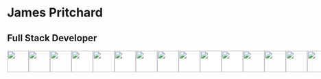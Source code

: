 <h1>James Pritchard</h1>
<h2>Full Stack Developer</h2>
<div style="display:flex">
    <img width="50px" src="https://cdn.jsdelivr.net/gh/devicons/devicon/icons/html5/html5-original.svg" />
    <img width="50px" src="https://cdn.jsdelivr.net/gh/devicons/devicon/icons/css3/css3-original.svg" />
    <img width="50px" src="https://cdn.jsdelivr.net/gh/devicons/devicon/icons/javascript/javascript-original.svg" />
    <img width="50px" style="background:#ffffff" src="https://cdn.jsdelivr.net/gh/devicons/devicon/icons/jquery/jquery-original-wordmark.svg" />
    <img width="50px" src="https://cdn.jsdelivr.net/gh/devicons/devicon/icons/nodejs/nodejs-original.svg" />
    <img width="50px" style="background:#ffffff" src="https://cdn.jsdelivr.net/gh/devicons/devicon/icons/express/express-original.svg" />
    <img width="50px" src="https://cdn.jsdelivr.net/gh/devicons/devicon/icons/mongodb/mongodb-original.svg" />
    <img width="50px" src="https://cdn.jsdelivr.net/gh/devicons/devicon/icons/graphql/graphql-plain.svg" />
    <img width="50px" src="https://cdn.jsdelivr.net/gh/devicons/devicon/icons/react/react-original.svg" />
    <img width="50px" style="background:#ffffff" src="https://cdn.jsdelivr.net/gh/devicons/devicon/icons/handlebars/handlebars-original.svg" />
    <img width="50px" style="background:#ffffff" src="https://cdn.jsdelivr.net/gh/devicons/devicon/icons/solidity/solidity-original.svg" />
    <img width="50px" src="https://cdn.jsdelivr.net/gh/devicons/devicon/icons/figma/figma-original.svg" />
    <img width="50px" src="https://cdn.jsdelivr.net/gh/devicons/devicon/icons/sass/sass-original.svg" />
    <img width="50px" src="https://cdn.jsdelivr.net/gh/devicons/devicon/icons/heroku/heroku-plain.svg" />
    <img width="50px" src="https://cdn.jsdelivr.net/gh/devicons/devicon/icons/git/git-original.svg" />
</div>
